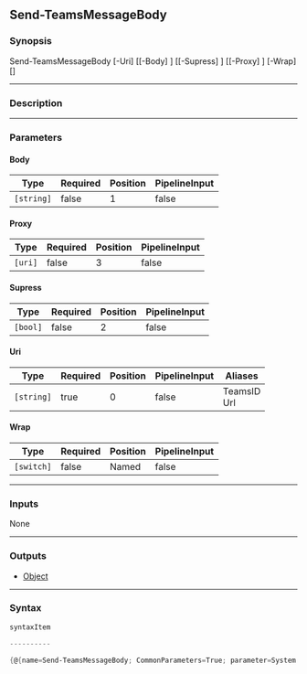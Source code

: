 Send-TeamsMessageBody
---------------------




### Synopsis

Send-TeamsMessageBody [-Uri] <string> [[-Body] <string>] [[-Supress] <bool>] [[-Proxy] <uri>] [-Wrap] [<CommonParameters>]




---


### Description


---


### Parameters
#### **Body**




|Type      |Required|Position|PipelineInput|
|----------|--------|--------|-------------|
|`[string]`|false   |1       |false        |



#### **Proxy**




|Type   |Required|Position|PipelineInput|
|-------|--------|--------|-------------|
|`[uri]`|false   |3       |false        |



#### **Supress**




|Type    |Required|Position|PipelineInput|
|--------|--------|--------|-------------|
|`[bool]`|false   |2       |false        |



#### **Uri**




|Type      |Required|Position|PipelineInput|Aliases        |
|----------|--------|--------|-------------|---------------|
|`[string]`|true    |0       |false        |TeamsID<br/>Url|



#### **Wrap**




|Type      |Required|Position|PipelineInput|
|----------|--------|--------|-------------|
|`[switch]`|false   |Named   |false        |





---


### Inputs
None




---


### Outputs
* [Object](https://learn.microsoft.com/en-us/dotnet/api/System.Object)






---


### Syntax
```PowerShell
syntaxItem
```
```PowerShell
----------
```
```PowerShell
{@{name=Send-TeamsMessageBody; CommonParameters=True; parameter=System.Object[]}}
```
